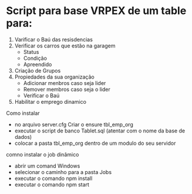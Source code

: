 # Script para base VRPEX de um table para: 
1. Varificar o Baú das resisdencias 
2. Verificar os carros que estão na garagem
   - Status
   - Condição
   - Apreendido
3. Criação de Grupos 
4. Propiedades da sua organização 
   - Adicionar menbros caso seja lider
   - Remover membros caso seja o lider 
   - Verificar o Baú 
5. Habilitar o emprego dinamico 

Como instalar 
  * no arquivo server.cfg Criar o ensure tbl_emp_org 
  * executar o script de banco Tablet.sql (atentar com o nome da base de dados)
  * colocar a pasta tbl_emp_org dentro de um modulo do seu servidor 

comno instalar o job dinâmico 
  * abrir um comand Windows
  * selecionar o caminho para a pasta Jobs
  * executar o comando npm install 
  * executar o comando npm start 
  